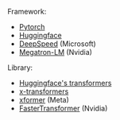 Framework:
- [Pytorch](https://pytorch.org/)
- [Huggingface](https://huggingface.co/)
- [DeepSpeed](https://github.com/microsoft/DeepSpeed) (Microsoft)
- [Megatron-LM](https://github.com/NVIDIA/Megatron-LM/pull/267) (Nvidia)

Library:
- [Huggingface's transformers](https://huggingface.co/docs/transformers/index)
- [x-transformers](https://github.com/lucidrains/x-transformers)
- [xformer](https://github.com/facebookresearch/xformers) (Meta)
- [FasterTransformer](https://github.com/NVIDIA/FasterTransformer/tree/main) (Nvidia)
